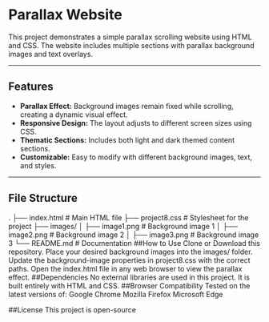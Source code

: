 
# Parallax Website

This project demonstrates a simple parallax scrolling website using HTML and CSS. The website includes multiple sections with parallax background images and text overlays.

---

## Features
- **Parallax Effect:** Background images remain fixed while scrolling, creating a dynamic visual effect.
- **Responsive Design:** The layout adjusts to different screen sizes using CSS.
- **Thematic Sections:** Includes both light and dark themed content sections.
- **Customizable:** Easy to modify with different background images, text, and styles.

---

## File Structure


.
├── index.html         # Main HTML file
├── project8.css       # Stylesheet for the project
├── images/
│   ├── image1.png     # Background image 1
│   ├── image2.png     # Background image 2
│   ├── image3.png     # Background image 3
└── README.md          # Documentation
##How to Use
Clone or Download this repository.
Place your desired background images into the images/ folder. Update the background-image properties in project8.css with the correct paths.
Open the index.html file in any web browser to view the parallax effect.
##Dependencies
No external libraries are used in this project. It is built entirely with HTML and CSS.
##Browser Compatibility
Tested on the latest versions of:
Google Chrome
Mozilla Firefox
Microsoft Edge

##License
This project is open-source 
